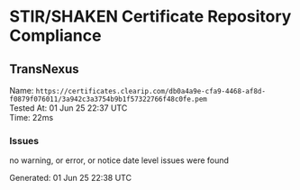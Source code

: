 # STIR/SHAKEN Certificate Repository Compliance

## TransNexus

Name: `https://certificates.clearip.com/db0a4a9e-cfa9-4468-af8d-f0879f076011/3a942c3a3754b9b1f57322766f48c0fe.pem`\
Tested At: 01 Jun 25 22:37 UTC\
Time: 22ms

### Issues

no warning, or error, or notice date level issues were found

Generated: 01 Jun 25 22:38 UTC